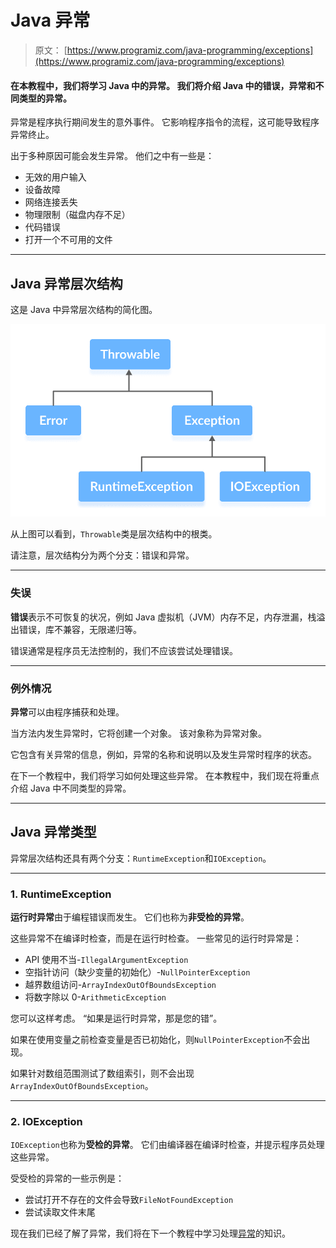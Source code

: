 # Java 异常

> 原文： [https://www.programiz.com/java-programming/exceptions](https://www.programiz.com/java-programming/exceptions)

#### 在本教程中，我们将学习 Java 中的异常。 我们将介绍 Java 中的错误，异常和不同类型的异常。

异常是程序执行期间发生的意外事件。 它影响程序指令的流程，这可能导致程序异常终止。

出于多种原因可能会发生异常。 他们之中有一些是：

*   无效的用户输入
*   设备故障
*   网络连接丢失
*   物理限制（磁盘内存不足）
*   代码错误
*   打开一个不可用的文件

* * *

## Java 异常层次结构

这是 Java 中异常层次结构的简化图。

![Exception Hierarchy in Java](img/68b22cfa9460f2f3c3af845c963e3e0b.png "Exception Hierarchy in Java")

从上图可以看到，`Throwable`类是层次结构中的根类。

请注意，层次结构分为两个分支：错误和异常。

* * *

### 失误

**错误**表示不可恢复的状况，例如 Java 虚拟机（JVM）内存不足，内存泄漏，栈溢出错误，库不兼容，无限递归等。

错误通常是程序员无法控制的，我们不应该尝试处理错误。

* * *

### 例外情况

**异常**可以由程序捕获和处理。

当方法内发生异常时，它将创建一个对象。 该对象称为异常对象。

它包含有关异常的信息，例如，异常的名称和说明以及发生异常时程序的状态。

在下一个教程中，我们将学习如何处理这些异常。 在本教程中，我们现在将重点介绍 Java 中不同类型的异常。

* * *

## Java 异常类型

异常层次结构还具有两个分支：`RuntimeException`和`IOException`。

* * *

### 1\. RuntimeException

**运行时异常**由于编程错误而发生。 它们也称为**非受检的异常**。

这些异常不在编译时检查，而是在运行时检查。 一些常见的运行时异常是：

*   API 使用不当-`IllegalArgumentException`
*   空指针访问（缺少变量的初始化）-`NullPointerException`
*   越界数组访问-`ArrayIndexOutOfBoundsException`
*   将数字除以 0-`ArithmeticException`

您可以这样考虑。 “如果是运行时异常，那是您的错”。

如果在使用变量之前检查变量是否已初始化，则`NullPointerException`不会出现。

如果针对数组范围测试了数组索引，则不会出现`ArrayIndexOutOfBoundsException`。

* * *

### 2\. IOException

`IOException`也称为**受检的异常**。 它们由编译器在编译时检查，并提示程序员处理这些异常。

受受检的异常的一些示例是：

*   尝试打开不存在的文件会导致`FileNotFoundException`
*   尝试读取文件末尾

现在我们已经了解了异常，我们将在下一个教程中学习处理[异常](/java-programming/exception-handling "Java exception handling")的知识。